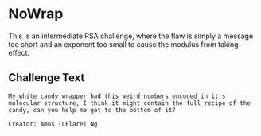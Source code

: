 # NoWrap
This is an intermediate RSA challenge, where the flaw is simply a message too short and an exponent too small to cause the modulus from taking effect.

## Challenge Text
```
My white candy wrapper had this weird numbers encoded in it's molecular structure, I think it might contain the full recipe of the candy, can you help me get to the bottom of it?

Creator: Amos (LFlare) Ng
```
